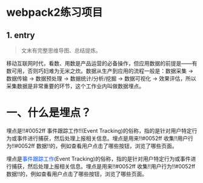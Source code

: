 # webpack2练习项目

## 1. entry

> 文末有完整思维导图、总结提炼。

移动互联网时代，看数、用数是产品运营的必备操作，但应用数据的前提是——有数可用，否则巧妇难为无米之炊。数据从生产到应用的流程一般是：数据采集 → 数据传输 → 数据预处理 → 数据统计/分析/挖掘 → 数据可视化 → 效果评估，所以采集数据是非常重要的环节，这个工作业内叫做数据埋点。

# 一、什么是埋点？
埋点是!!#0052ff 事件跟踪工作!!(Event Tracking)的俗称，指的是针对用户特定行为或事件进行捕获，然后处理上报相关信息。埋点是用来!!#0052ff 收集!!用户行为!!#0052ff 数据!!的，例如查看用户点击了哪些按钮，浏览了哪些页面。

埋点是<font color="#0052ff">事件跟踪工作</font>(Event Tracking)的俗称，指的是针对用户特定行为或事件进行捕获，然后处理上报相关信息。埋点是用来!!#0052ff 收集!!用户行为!!#0052ff 数据!!的，例如查看用户点击了哪些按钮，浏览了哪些页面。
